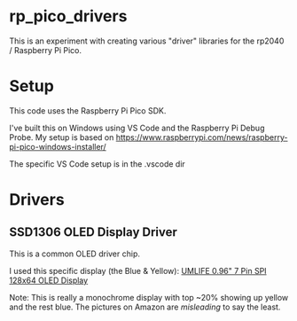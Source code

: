 # rp_pico_drivers
This is an experiment with creating various "driver" libraries for the rp2040 / Raspberry Pi Pico.


# Setup

This code uses the Raspberry Pi Pico SDK.

I've built this on Windows using VS Code and the Raspberry Pi Debug Probe.
My setup is based on https://www.raspberrypi.com/news/raspberry-pi-pico-windows-installer/

The specific VS Code setup is in the .vscode dir

# Drivers

## SSD1306 OLED Display Driver

This is a common OLED driver chip.

I used this specific display (the Blue & Yellow): [UMLIFE 0.96" 7 Pin SPI 128x64 OLED Display](https://www.amazon.com/dp/B08SJY4RC4?ref=ppx_yo2ov_dt_b_product_details&th=1)

Note: This is really a monochrome display with top ~20% showing up yellow and the rest blue.  The pictures on Amazon are *misleading* to say the least.